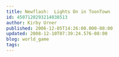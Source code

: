 ```yaml
---
title: Newflash:  Lights On in ToonTown
id: 4507120293214038513
author: Kirby Urner
published: 2006-12-05T14:26:00.000-08:00
updated: 2008-12-10T07:39:24.576-08:00
blog: world_game
tags: 
---
```


